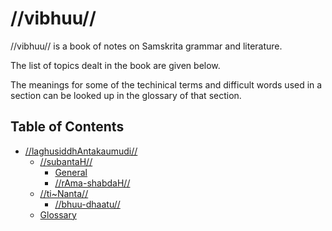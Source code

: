 # //vibhuu//

//vibhuu// is a book of notes on Samskrita grammar and literature.

The list of topics dealt in the book are given below.

The meanings for some of the techinical terms and difficult words used in a section can be looked up in the glossary of that section.

## Table of Contents

- [//laghusiddhAntakaumudi//](#/lsk/)
  - [//subantaH//](#/lsk/subanta/)
    - [General](#/lsk/subanta/general/)
    - [//rAma-shabdaH//](#/lsk/subanta/raama-sabdah/)
  - [//ti~Nanta//](#/lsk/tinanta/)
    - [//bhuu-dhaatu//](#/lsk/tinanta/bhuu/)
  - [Glossary](#/lsk/glossary)

<!-- 

## Purpose(s) of the Book

## A Prose.io Test

- Material for understanding Samskrita grammar and literature.

## Limitations of the Book

- My knowledge. book grows as my knowledge grows.
- Not comprehensive. so only for reference.
- It's just a notebook.



-->
